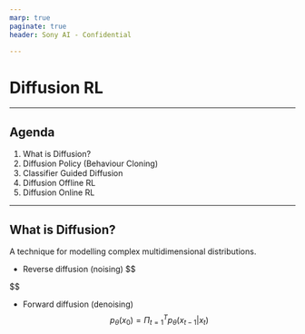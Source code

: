 ```yaml
---
marp: true
paginate: true
header: Sony AI - Confidential

---
```


# Diffusion RL

---

## Agenda

1. What is Diffusion?
2. Diffusion Policy (Behaviour Cloning)
3. Classifier Guided Diffusion
4. Diffusion Offline RL
5. Diffusion Online RL

---

## What is Diffusion?

A technique for modelling complex multidimensional distributions.

- Reverse diffusion (noising)
$$
  
$$
- Forward diffusion (denoising)
$$
  p_\theta(x_0) = \Pi_{t=1}^T p_\theta(x_{t-1} | x_t)
$$